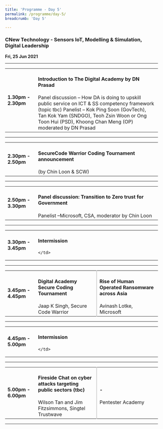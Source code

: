 ```yaml
---
title: 'Programme - Day 5'
permalink: /programme/day-5/
breadcrumb: 'Day 5'

---
```

### CNew Technology - Sensors IoT, Modelling & Simulation, Digital Leadership
**Fri, 25 Jun 2021**

<hr>
<table>
  <tr>
    <td width="20%"><strong>1.30pm - 2.30pm</strong></td>
    <td width="80%">
    <h4>Introduction to The Digital Academy by DN Prasad</h4>
Panel discussion – How DA is doing to upskill public service on ICT & SS competency framework (topic tbc)
Panelist – Kok Ping Soon (GovTech), Tan Kok Yam (SNDGO), Teoh Zsin Woon or Ong Toon Hui (PSD), Khoong Chan Meng (OP)
moderated by DN Prasad
    </td>
  </tr>
</table>

<hr>

<table>
  <tr>
    <td width="20%"><strong>2.30pm - 2.50pm</strong></td>
    <td width="80%">
      <h4>SecureCode Warrior Coding Tournament announcement</h4>
      (by Chin Loon & SCW)
    </td>
  </tr>
</table>

<hr>

<table>
  <tr>
    <td width="20%"><strong>2.50pm - 3.30pm</strong></td>
    <td width="80%">
      <h4>Panel discussion: Transition to Zero trust for Government</h4>
      Panelist –Microsoft, CSA, moderator by Chin Loon
    </td>
  </tr>
</table>

<hr>

<table>
  <tr>
    <td width="20%"><strong>3.30pm - 3.45pm</strong></td>
    <td width="80%">
      <h4>Intermission</h4>
      
    </td>
  </tr>
</table>

<hr>

<table>
  <tr>
    <td width="20%"><strong>3.45pm - 4.45pm</strong></td>
    <td width="40%" style="border-right: 2px solid #cccccc;">
      <h4>Digital Academy Secure Coding Tournament</h4>
      Jaap K Singh, Secure Code Warrior
    </td>
    <td width="40%">
      <h4>Rise of Human Operated Ransomware across Asia</h4>
      Avinash  Lotke, Microsoft
    </td>
  </tr>
</table>

<hr>

<table>
  <tr>
    <td width="20%"><strong>4.45pm - 5.00pm</strong></td>
    <td width="80%">
      <h4>Intermission</h4>
      
    </td>
  </tr>
</table>

<hr>

<table>
  <tr>
    <td width="20%"><strong>5.00pm - 6.00pm</strong></td>
    <td width="40%" style="border-right: 2px solid #cccccc;">
      <h4>Fireside Chat on cyber attacks targeting public sectors (tbc)</h4>
      Wilson Tan and Jim Fitzsimmons, Singtel Trustwave
    </td>
    <td width="40%">
      <h4>-</h4>
      Pentester Academy 
    </td>
  </tr>
</table>

<hr>
